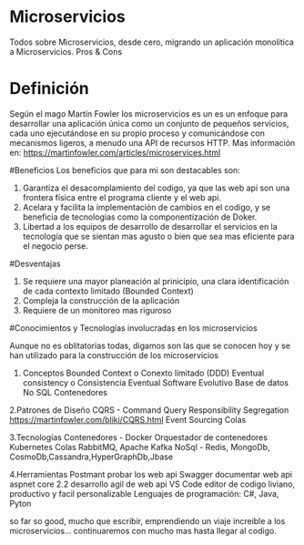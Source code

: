 # Microservicios
Todos sobre Microservicios, desde cero, migrando un aplicación monolitica a Microservicios. Pros &amp; Cons

# Definición
Según el mago Martín Fowler los microservicios es un  es un enfoque para desarrollar una aplicación única como un conjunto de pequeños servicios, cada uno ejecutándose en su propio proceso y comunicándose con mecanismos ligeros, a menudo una API de recursos HTTP. Mas información en: https://martinfowler.com/articles/microservices.html

#Beneficios
Los beneficios que para mi son destacables son:
1. Garantiza el desacomplamiento del codigo, ya que las web api son una frontera física entre el programa cliente y el web api.
2. Acelara y facilita la implementación de cambios en el codigo, y se beneficia de tecnologias como la componentización de Doker.
3. Libertad a los equipos de desarrollo de desarrollar el servicios en la tecnología que se sientan mas agusto o bien que sea mas eficiente para el negocio perse.

#Desventajas

1. Se requiere una mayor planeación al prinicipio, una clara identificación de cada contexto limitado (Bounded Context)
2. Compleja la construcción de la aplicación
3. Requiere de un monitoreo mas riguroso

#Conocimientos y Tecnologías involucradas en los microservicios

Aunque no es oblitatorias todas, digamos son las que se conocen hoy y se han utilizado para la construcción de los microservicios

1. Conceptos
  Bounded Context o Conexto limitado (DDD)
  Eventual consistency o Consistencia Eventual
  Software Evolutivo
  Base de datos No SQL
  Contenedores
  
 2.Patrones de Diseño
  CQRS - Command Query Responsibility Segregation https://martinfowler.com/bliki/CQRS.html 
  Event Sourcing
  Colas
  
 3.Tecnologías
  Contenedores - Docker
  Orquestador de contenedores Kubernetes
  Colas RabbitMQ, Apache Kafka
  NoSql - Redis, MongoDb, CosmoDb,Cassandra,HyperGraphDb,Jbase
  
 4.Herramientas
  Postmant probar los web api
  Swagger documentar web api
  aspnet core 2.2 desarrollo agil de web api
  VS Code editor de codigo liviano, productivo y facil personalizable
  Lenguajes de programación: C#, Java, Pyton
  
  so far so good, mucho que escribir, emprendiendo un viaje increible a los microservicios... continuaremos con mucho mas hasta llegar al codigo.
